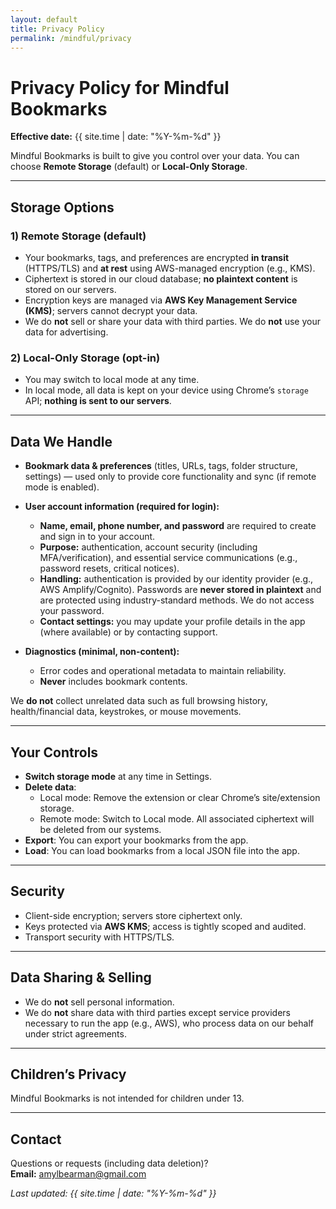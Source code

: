 ```yaml
---
layout: default
title: Privacy Policy
permalink: /mindful/privacy
---
```


# Privacy Policy for Mindful Bookmarks
**Effective date:** {{ site.time | date: "%Y-%m-%d" }}

Mindful Bookmarks is built to give you control over your data. You can choose **Remote Storage** (default) or **Local-Only Storage**.

---

## Storage Options

### 1) Remote Storage (default)
- Your bookmarks, tags, and preferences are encrypted **in transit** (HTTPS/TLS) and **at rest** using AWS-managed encryption (e.g., KMS).
- Ciphertext is stored in our cloud database; **no plaintext content** is stored on our servers.
- Encryption keys are managed via **AWS Key Management Service (KMS)**; servers cannot decrypt your data.
- We do **not** sell or share your data with third parties. We do **not** use your data for advertising.

### 2) Local-Only Storage (opt-in)
- You may switch to local mode at any time.
- In local mode, all data is kept on your device using Chrome’s `storage` API; **nothing is sent to our servers**.

---

## Data We Handle

- **Bookmark data & preferences** (titles, URLs, tags, folder structure, settings) — used only to provide core functionality and sync (if remote mode is enabled).

- **User account information (required for login):**
  - **Name, email, phone number, and password** are required to create and sign in to your account.
  - **Purpose:** authentication, account security (including MFA/verification), and essential service communications (e.g., password resets, critical notices).
  - **Handling:** authentication is provided by our identity provider (e.g., AWS Amplify/Cognito). Passwords are **never stored in plaintext** and are protected using industry-standard methods. We do not access your password.
  - **Contact settings:** you may update your profile details in the app (where available) or by contacting support.

- **Diagnostics (minimal, non-content):**
  - Error codes and operational metadata to maintain reliability.
  - **Never** includes bookmark contents.

We **do not** collect unrelated data such as full browsing history, health/financial data, keystrokes, or mouse movements.

---

## Your Controls

- **Switch storage mode** at any time in Settings.
- **Delete data**:
  - Local mode: Remove the extension or clear Chrome’s site/extension storage.
  - Remote mode: Switch to Local mode. All associated ciphertext will be deleted from our systems. 
- **Export**: You can export your bookmarks from the app.
- **Load**: You can load bookmarks from a local JSON file into the app.

---

## Security

- Client-side encryption; servers store ciphertext only.
- Keys protected via **AWS KMS**; access is tightly scoped and audited.
- Transport security with HTTPS/TLS.

---

## Data Sharing & Selling

- We do **not** sell personal information.
- We do **not** share data with third parties except service providers necessary to run the app (e.g., AWS), who process data on our behalf under strict agreements.

---

## Children’s Privacy

Mindful Bookmarks is not intended for children under 13.

---

## Contact

Questions or requests (including data deletion)?  
**Email:** amylbearman@gmail.com

_Last updated: {{ site.time | date: "%Y-%m-%d" }}_

